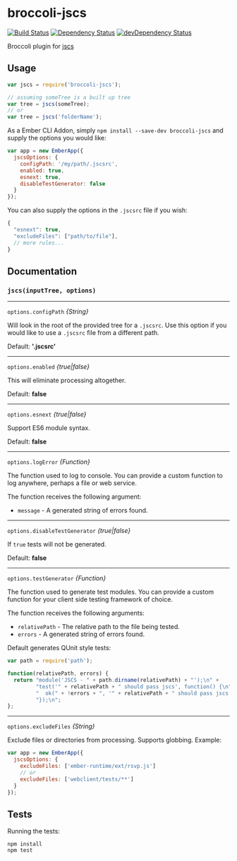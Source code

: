 broccoli-jscs
=============

[![Build Status](https://travis-ci.org/kellyselden/broccoli-jscs.svg?branch=master)](https://travis-ci.org/kellyselden/broccoli-jscs)
[![Dependency Status](https://david-dm.org/kellyselden/broccoli-jscs.svg)](https://david-dm.org/kellyselden/broccoli-jscs)
[![devDependency Status](https://david-dm.org/kellyselden/broccoli-jscs/dev-status.svg)](https://david-dm.org/kellyselden/broccoli-jscs#info=devDependencies)

Broccoli plugin for [jscs](https://github.com/jscs-dev/node-jscs)

## Usage

```js
var jscs = require('broccoli-jscs');

// assuming someTree is a built up tree
var tree = jscs(someTree);
// or
var tree = jscs('folderName');
```

As a Ember CLI Addon, simply `npm install --save-dev broccoli-jscs` and supply the options you would like:

```js
var app = new EmberApp({
  jscsOptions: {
    configPath: '/my/path/.jscsrc',
    enabled: true,
    esnext: true,
    disableTestGenerator: false
  }
});
```

You can also supply the options in the `.jscsrc` file if you wish:

```js
{
  "esnext": true,
  "excludeFiles": ["path/to/file"],
  // more rules...
}
```

## Documentation

### `jscs(inputTree, options)`

---

`options.configPath` *{String}*

Will look in the root of the provided tree for a `.jscsrc`. Use this option if you would like to use a `.jscsrc`
file from a different path.

Default: **'.jscsrc'**

---

`options.enabled` *{true|false}*

This will eliminate processing altogether.

Default: **false**

---

`options.esnext` *{true|false}*

Support ES6 module syntax.

Default: **false**

---

`options.logError` *{Function}*

The function used to log to console. You can provide a custom function to log anywhere, perhaps a file or web service.

The function receives the following argument:

* `message` - A generated string of errors found.

---

`options.disableTestGenerator` *{true|false}*

If `true` tests will not be generated.

Default: **false**

---

`options.testGenerator` *{Function}*

The function used to generate test modules. You can provide a custom function for your client side testing framework of choice.

The function receives the following arguments:

* `relativePath` - The relative path to the file being tested.
* `errors` - A generated string of errors found.

Default generates QUnit style tests:

```js
var path = require('path');

function(relativePath, errors) {
  return "module('JSCS - " + path.dirname(relativePath) + "');\n" +
         "test('" + relativePath + " should pass jscs', function() {\n" +
         "  ok(" + !errors + ", '" + relativePath + " should pass jscs." + errors + "');\n" +
         "});\n";
};
```

---

`options.excludeFiles` *{String}*

Exclude files or directories from processing. Supports globbing. Example:

```js
var app = new EmberApp({
  jscsOptions: {
    excludeFiles: ['ember-runtime/ext/rsvp.js']
    // or
    excludeFiles: ['webclient/tests/**']
  }
});
```

## Tests

Running the tests:

```
npm install
npm test
```
